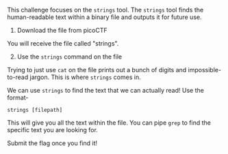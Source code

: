 This challenge focuses on the `strings` tool. The `strings` tool finds the human-readable text within a binary file and outputs it for future use.

1. Download the file from picoCTF

You will receive the file called "strings".

2. Use the `strings` command on the file

Trying to just use `cat` on the file prints out a bunch of digits and impossible-to-read jargon. This is where `strings` comes in.

We can use `strings` to find the text that we can actually read! Use the format-
```
strings [filepath]
```

This will give you all the text within the file. You can pipe `grep` to find the specific text you are looking for.

Submit the flag once you find it!